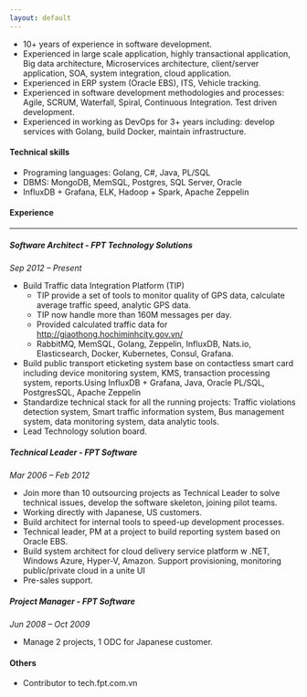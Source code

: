 ```yaml
---
layout: default
---
```


- 10+ years of experience in software development.
- Experienced in large scale application, highly transactional application, Big data architecture, Microservices architecture, client/server application, SOA, system integration, cloud application.
- Experienced in ERP system (Oracle EBS), ITS, Vehicle tracking.
- Experienced in software development methodologies and processes: Agile, SCRUM, Waterfall, Spiral, Continuous Integration. Test driven development.
- Experienced in working as DevOps for 3+ years including: develop services with Golang, build Docker, maintain infrastructure.

#### **Technical skills**
- Programing languages: Golang, C#, Java, PL/SQL
- DBMS: MongoDB, MemSQL, Postgres, SQL Server, Oracle
- InfluxDB + Grafana, ELK, Hadoop + Spark, Apache Zeppelin

#### **Experience**
----------
##### **Software Architect - FPT Technology Solutions**
*Sep 2012 – Present*
- Build Traffic data Integration Platform (TIP) 
  - TIP provide a set of tools to monitor quality of GPS data, calculate average traffic speed, analytic GPS data.
  - TIP now handle more than 160M messages per day. 
  - Provided calculated traffic data for http://giaothong.hochiminhcity.gov.vn/
  - RabbitMQ, MemSQL, Golang, Zeppelin, InfluxDB, Nats.io, Elasticsearch, Docker, Kubernetes, Consul, Grafana. 
- Build public transport eticketing system base on contactless smart card including device monitoring system, KMS, transaction processing system, reports.Using InfluxDB + Grafana, Java, Oracle PL/SQL, PostgresSQL, Apache Zeppelin
- Standardize technical stack for all the running projects: Traffic violations detection system, Smart traffic information system, Bus management system, data monitoring system, data analytic tools.
- Lead Technology solution board.

##### **Technical Leader - FPT Software**
*Mar 2006 – Feb 2012*
- Join more than 10 outsourcing projects as Technical Leader to solve technical issues, develop the software skeleton, joining pilot teams.
- Working directly with Japanese, US customers.
- Build architect for internal tools to speed-up development processes.
- Technical leader, PM at a project to build reporting system based on Oracle EBS.
- Build system architect for cloud delivery service platform w .NET, Windows Azure, Hyper-V, Amazon. Support provisioning, monitoring public/private cloud in a unite UI
- Pre-sales support.

##### **Project Manager - FPT Software**
*Jun 2008 – Oct 2009*
- Manage 2 projects, 1 ODC for Japanese customer.

#### Others
- Contributor to tech.fpt.com.vn
